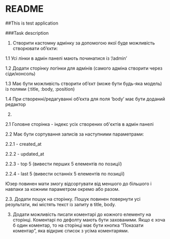 # README

##This is test application

###Task description

1. Створити кастомну адмінку за допомогою якої буде можливість створювати об’єкти:

  1.1 Усі лінки в адмін панелі мають починатися із ‘/admin’

  1.2 Додати сторінку логінки для адмінів (самого адміна створити через сіди/консоль)

  1.3 Має бути можливість створити об’єкт (може бути будь-яка модель) із полями (:title, :body, :position)

  1.4 При створенні/редагуванні об’єкта для поля ‘body’ має бути доданий редактор

2.

  2.1 Головне сторінка - індекс усіх створених об'єктів в адмін панелі

  2.2 Має бути сортування записів за наступними параметрами:

  2.2.1 - created_at

  2.2.2 - updated_at

  2.2.3 - top 5 (вивести перших 5 елементів по позиції)

  2.2.4 - last 5 (вивести останніх 5 елементів по позиції)

Юзер повинен мати змогу відсортувати від меншого до більшого і навпаки за кожним параметром окремо або разом.

  2.3. Додати пошук на сторінку. Пошук повинен повернути усі результати, які    містять текст із запиту в title, body.

3. Додати можливість писати коментарі до кожного елементу на сторінці. Коментарі по дефолту мають бути захованими. Якщо є хоча б один коментар, то на сторінці має бути кнопка “Показати коментар”, яка відкриє список з усіма коментарями.
